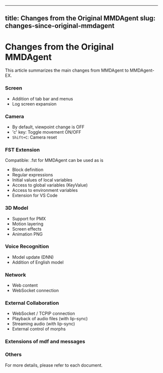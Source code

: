 

---
title: Changes from the Original MMDAgent
slug: changes-since-original-mmdagent
---

# Changes from the Original MMDAgent

This article summarizes the main changes from MMDAgent to MMDAgent-EX.

### Screen

- Addition of tab bar and menus
- Log screen expansion

### Camera

- By default, viewpoint change is OFF
- 'c' key: Toggle movement ON/OFF
- `Shift+C`: Camera reset

### FST Extension

Compatible: .fst for MMDAgent can be used as is

- Block definition
- Regular expressions
- Initial values of local variables
- Access to global variables (KeyValue)
- Access to environment variables
- Extension for VS Code

### 3D Model

- Support for PMX
- Motion layering
- Screen effects
- Animation PNG

### Voice Recognition

- Model update (DNN)
- Addition of English model

### Network

- Web content
- WebSocket connection

### External Collaboration

- WebSocket / TCPIP connection
- Playback of audio files (with lip-sync)
- Streaming audio (with lip-sync)
- External control of morphs

### Extensions of mdf and messages

### Others

For more details, please refer to each document.